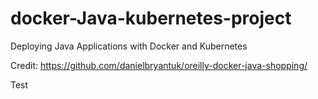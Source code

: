 # docker-Java-kubernetes-project
Deploying Java Applications with Docker and Kubernetes

Credit: https://github.com/danielbryantuk/oreilly-docker-java-shopping/

Test
